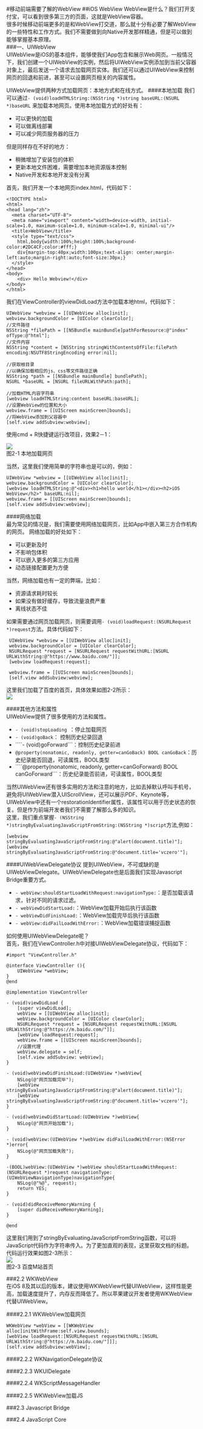 #移动前端需要了解的WebView
##iOS WebView
WebView是什么？我们打开支付宝，可以看到很多第三方的页面，这就是WebView容器。     
很多时候移动前端更多的是和WebView打交道，那么就十分有必要了解WebView的一些特性和工作方式。我们不需要做到向Native开发那样精通，但是可以做到能够掌握基本原理。        
###一、UIWebView      
UIWebView是iOS的基本组件，能够使我们App包含和展示Web网页。一般情况下，我们创建一个UIWebView的实例，然后将UIWebView实例添加到当前父容器对象上，最后发送一个请求去加载网页实体。我们还可以通过UIWebView来控制网页的回退和前进，甚至可以设置网页相关的内容属性。     
 
UIWebView提供两种方式加载网页：本地方式和在线方式。
####本地加载
我们可以通过````- (void)loadHTMLString:(NSString *)string baseURL:(NSURL *)baseURL```` 来加载本地网页。使用本地加载方式的好处有：         

+ 可以更快的加载      
+ 可以做离线部署
+ 可以减少网页服务器的压力

但是同样存在不好的地方：              
    
+ 稍微增加了安装包的体积
+ 更新本地文件困难，需要增加本地资源版本控制
+ Native开发和本地开发没有分离

首先，我们开发一个本地网页index.html，代码如下：         

	<!DOCTYPE html>
	<html>
	<head lang="zh">
	  <meta charset="UTF-8">
	  <meta name="viewport" content="width=device-width, initial-scale=1.0, maximum-scale=1.0, minimum-scale=1.0, minimal-ui"/>
	  <title>WebView</title>
	  <style type="text/css">
	  	html,body{width:100%;height:100%;background-color:#2DC4CF;color:#fff;}
	  	div{margin-top:40px;width:100px;text-align: center;margin-left:auto;margin-right:auto;font-size:30px;}
	  </style>
	</head>
	<body>
		<div> Hello Webview!</div>
	</body>
	</html>
我们在ViewController的viewDidLoad方法中加载本地html，代码如下：      
        
    UIWebView *webview = [[UIWebView alloc]init];
    webview.backgroundColor = [UIColor clearColor];
    //文件路径
    NSString *filePath = [[NSBundle mainBundle]pathForResource:@"index" ofType:@"html"];
    //文件内容
    NSString *content = [NSString stringWithContentsOfFile:filePath encoding:NSUTF8StringEncoding error:nil];
    
    //获取根目录
    //以确保加载相应的js、css等文件路径正确
    NSString *path = [[NSBundle mainBundle] bundlePath];
    NSURL *baseURL = [NSURL fileURLWithPath:path];

    //加载HTML内容字符串
    [webview loadHTMLString:content baseURL:baseURL];
    //设置WebView的位置和大小
    webview.frame = [[UIScreen mainScreen]bounds];
    //将WebView添加到父容器中
    [self.view addSubview:webview];
        
   
   使用cmd + R快捷键运行改项目，效果2－1：           
       
![](./imgs/2-1.png)          
图2-1 本地加载网页        

当然，这里我们使用简单的字符串也是可以的，例如：          

    UIWebView *webview = [[UIWebView alloc]init];
    webview.backgroundColor = [UIColor clearColor];
    [webview loadHTMLString:@"<div><h1>hello world</h1></div><h2>iOS WebView</h2>" baseURL:nil];
    webview.frame = [[UIScreen mainScreen]bounds];
    [self.view addSubview:webview];
 
####网络加载     
最为常见的情况是，我们需要使用网络加载网页，比如App中嵌入第三方合作机构的网页。 网络加载的好处如下：      

+ 可以更新及时
+ 不影响包体积
+ 可以嵌入更多的第三方应用
+ 动态链接配置更为方便       

当然，网络加载也有一定的弊端，比如：    

+ 资源请求耗时较长
+ 如果没有做好缓存，导致流量浪费严重
+ 离线状态不佳   

如果需要通过网页加载网页，则需要调用````- (void)loadRequest:(NSURLRequest *)request````方法。具体代码如下：      

	 UIWebView *webview = [[UIWebView alloc]init];
	 webview.backgroundColor = [UIColor clearColor];
	 NSURLRequest *request = [NSURLRequest requestWithURL:[NSURL URLWithString:@"https://www.baidu.com/"]];
	 [webview loadRequest:request];
	    
	 webview.frame = [[UIScreen mainScreen]bounds];
	 [self.view addSubview:webview];
这里我们加载了百度的首页，具体效果如图2-2所示：      
![](./imgs/2-2.png)      

####其他方法和属性      
UIWebView提供了很多使用的方法和属性。

+ ````- (void)stopLoading ````：停止加载网页     
+ ````- (void)goBack````： 控制历史纪录回退
+ ````- (void)goForward```：控制历史纪录前进     
+ ````@property(nonatomic, readonly, getter=canGoBack) BOOL canGoBack````：历史纪录能否回退，可读属性，BOOL类型       
+ ````@property(nonatomic, readonly, getter=canGoForward) BOOL canGoForward```：历史纪录能否前进，可读属性，BOOL类型       

当然UIWebView还有很多实用的方法和注意的地方，比如去掉默认呼叫手机号，避免将UIWebView潜入UIScrollView，还可以展示PDF、Keynote等，UIWebView中还有一个restorationIdentifier属性，该属性可以用于历史状态的恢复。但是作为前端开发者我们不需要了解那么多的知识。    
这里，我们重点掌握````- (NSString *)stringByEvaluatingJavaScriptFromString:(NSString *)script````方法,例如：          

	[webview stringByEvaluatingJavaScriptFromString:@"alert(document.title)"];       
	[webview stringByEvaluatingJavaScriptFromString:@"document.title='vczero'"];   
	
####UIWebViewDelegate协议
提到UIWebView，不可或缺的是UIWebViewDelegate。UIWebViewDelegate也是后面我们实现Javascript Bridge重要方式。            


+ ````- webView:shouldStartLoadWithRequest:navigationType:````：是否加载该请求，针对不同的请求过滤。
+ ````- webViewDidStartLoad:````：WebView加载开始后执行该函数
+ ````- webViewDidFinishLoad:````：WebView加载完毕后执行该函数
+ ````- webView:didFailLoadWithError:````：WebView加载错误捕捉函数      

如何使用UIWebViewDelegate呢？       
首先，我们在ViewController.h中对接UIWebViewDelegate协议，代码如下：          

	#import "ViewController.h"

	@interface ViewController (){
	    UIWebView *webView;
	}
	@end

	@implementation ViewController

	- (void)viewDidLoad {
	    [super viewDidLoad];
	    webView = [[UIWebView alloc]init];
	    webView.backgroundColor = [UIColor clearColor];
	    NSURLRequest *request = [NSURLRequest requestWithURL:[NSURL URLWithString:@"https://m.baidu.com/"]];
	    [webView loadRequest:request];
	    webView.frame = [[UIScreen mainScreen]bounds];
	    //设置代理
	    webView.delegate = self;
	    [self.view addSubview: webView];
	}

	- (void)webViewDidFinishLoad:(UIWebView *)webView{
	    NSLog(@"网页加载完毕");
	    [webView stringByEvaluatingJavaScriptFromString:@"alert(document.title)"];
	    [webView stringByEvaluatingJavaScriptFromString:@"document.title='vczero'"];
	}

	- (void)webViewDidStartLoad:(UIWebView *)webView{
	    NSLog(@"网页开始加载");
	}

	- (void)webView:(UIWebView *)webView didFailLoadWithError:(NSError *)error{
	    NSLog(@"网页加载失败");
	}

	-(BOOL)webView:(UIWebView *)webView shouldStartLoadWithRequest:(NSURLRequest *)request navigationType:(UIWebViewNavigationType)navigationType{
	    NSLog(@"%@", request);
	    return YES;
	}

	- (void)didReceiveMemoryWarning {
	    [super didReceiveMemoryWarning];
	}

	@end        
	
这里我们用到了stringByEvaluatingJavaScriptFromString函数，可以将JavaScript代码作为字符串传入。为了更加直观的表现，这里获取文档的标题。代码运行效果如图2-3所示：      
![](./imgs/2-3.png)          
图2-3 百度M站首页              	
	   
###2.2 WKWebView     
在iOS 8及其以后的版本，建议使用WKWebView代替UIWebView，这样性能更高，加载速度提升了，内存反而降低了。所以苹果建议开发者使用WKWebView代替UIWebView。    
            
####2.2.1 WKWebView加载网页 
      
	WKWebView *webView = [[WKWebView alloc]initWithFrame:self.view.bounds];
	[webView loadRequest:[NSURLRequest requestWithURL:[NSURL URLWithString:@"https://m.baidu.com/"]]];
	[self.view addSubview:webView];     

####2.2.2 WKNavigationDelegate协议     

####2.2.3 WKUIDelegate

####2.2.4 WKScriptMessageHandler

####2.2.5 WKWebView加载JS

 
###2.3 Javascript Bridge         
  
###2.4 JavaScript Core         

